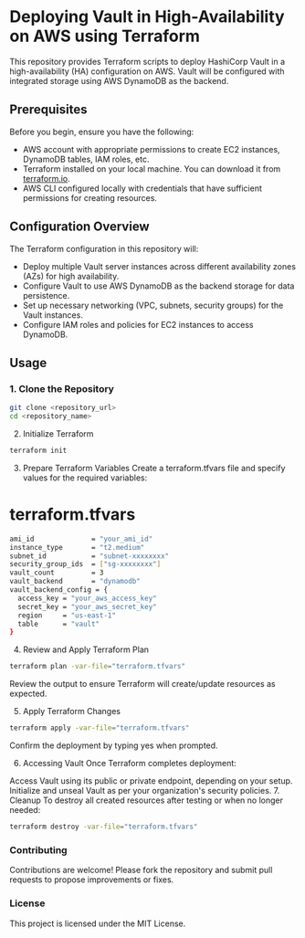 # Deploying Vault in High-Availability on AWS using Terraform

This repository provides Terraform scripts to deploy HashiCorp Vault in a high-availability (HA) configuration on AWS. Vault will be configured with integrated storage using AWS DynamoDB as the backend.

## Prerequisites

Before you begin, ensure you have the following:

- AWS account with appropriate permissions to create EC2 instances, DynamoDB tables, IAM roles, etc.
- Terraform installed on your local machine. You can download it from [terraform.io](https://www.terraform.io/downloads.html).
- AWS CLI configured locally with credentials that have sufficient permissions for creating resources.

## Configuration Overview

The Terraform configuration in this repository will:

- Deploy multiple Vault server instances across different availability zones (AZs) for high availability.
- Configure Vault to use AWS DynamoDB as the backend storage for data persistence.
- Set up necessary networking (VPC, subnets, security groups) for the Vault instances.
- Configure IAM roles and policies for EC2 instances to access DynamoDB.

## Usage

### 1. Clone the Repository

```bash
git clone <repository_url>
cd <repository_name>
```
2. Initialize Terraform
```bash
terraform init
```
3. Prepare Terraform Variables
Create a terraform.tfvars file and specify values for the required variables:

# terraform.tfvars
```bash
ami_id              = "your_ami_id"
instance_type       = "t2.medium"
subnet_id           = "subnet-xxxxxxxx"
security_group_ids  = ["sg-xxxxxxxx"]
vault_count         = 3
vault_backend       = "dynamodb"
vault_backend_config = {
  access_key = "your_aws_access_key"
  secret_key = "your_aws_secret_key"
  region     = "us-east-1"
  table      = "vault"
}
```
4. Review and Apply Terraform Plan
```bash
terraform plan -var-file="terraform.tfvars"
```
Review the output to ensure Terraform will create/update resources as expected.

5. Apply Terraform Changes
```bash
terraform apply -var-file="terraform.tfvars"
```
Confirm the deployment by typing yes when prompted.

6. Accessing Vault
Once Terraform completes deployment:

Access Vault using its public or private endpoint, depending on your setup.
Initialize and unseal Vault as per your organization's security policies.
7. Cleanup
To destroy all created resources after testing or when no longer needed:

```bash
terraform destroy -var-file="terraform.tfvars"
```
### Contributing
Contributions are welcome! Please fork the repository and submit pull requests to propose improvements or fixes.

### License
This project is licensed under the MIT License.